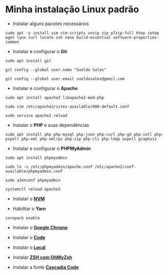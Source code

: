 # Minha instalação Linux padrão

* Instalar alguns pacotes necessários

```shell
sudo apt -y install vim vim-scripts unzip zip p7zip-full htop iotop wget lynx curl locate ssh nano build-essential software-properties-common
```

* Instalar e configurar o **Git**

```shell
sudo apt install git

git config --global user.name "Sueldo Sales"

git config --global user.email sueldosales@gmail.com
```

* Instalar e configurar o **Apache**

```shell
sudo apt install apache2 libapache2-mod-php

sudo vim /etc/apache2/sites-available/000-default.conf

sudo service apache2 reload
```

* Instalar o **PHP** e suas dependências

```shell
sudo apt install php php-mysql php-json php-curl php-gd php-intl php-pspell php-xml php-xmlrpc php-zip php-cli php-ldap aspell graphviz
```

* Instalar e configurar o **PHPMyAdmin**

```shell
sudo apt install phpmyadmin

sudo ln -s /etc/phpmyadmin/apache.conf /etc/apache2/conf-available/phpmyadmin.conf

sudo a2enconf phpmyadmin

systemctl reload apache2
```

* Instalar o [**NVM**](https://github.com/nvm-sh/nvm#installation-and-update)

* Habilitar o **Yarn**

```shell
corepack enable
```

* Instalar o [**Google Chrome**](https://www.google.com/intl/pt-BR/chrome/)

* Instalar o [**Code**](https://code.visualstudio.com/download)

* Instalar o [**Local**](https://localwp.com/)

* Instalar [**ZSH com OhMyZsh**](https://github.com/ohmyzsh/ohmyzsh/wiki)

* Instalar a fonte [**Cascadia Code**](https://github.com/microsoft/cascadia-code)
